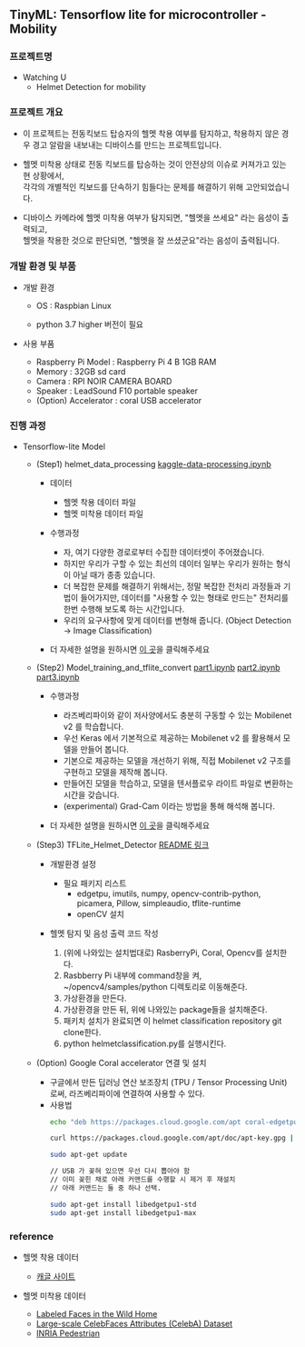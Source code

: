 ## TinyML: Tensorflow lite for microcontroller - Mobility


### 프로젝트명



- Watching U
  - Helmet Detection for mobility   

### 프로젝트 개요   



- 이 프로젝트는 전동킥보드 탑승자의 헬멧 착용 여부를 탐지하고, 착용하지 않은 경우 경고 알람을 내보내는 디바이스를 만드는 프로젝트입니다.



- 헬멧 미착용 상태로 전동 킥보드를 탑승하는 것이 안전상의 이슈로 커져가고 있는 현 상황에서,  
  각각의 개별적인 킥보드를 단속하기 힘들다는 문제를 해결하기 위해 고안되었습니다.



- 디바이스 카메라에 헬멧 미착용 여부가 탐지되면, "헬멧을 쓰세요" 라는 음성이 출력되고,  
  헬멧을 착용한 것으로 판단되면, "헬멧을 잘 쓰셨군요"라는 음성이 출력됩니다.


### 개발 환경 및 부품   



- 개발 환경

  - OS : Raspbian Linux

  - python 3.7 higher 버전이 필요

- 사용 부품
  - Raspberry Pi Model : Raspberry Pi 4 B 1GB RAM
  - Memory : 32GB sd card
  - Camera : RPI NOIR CAMERA BOARD
  - Speaker : LeadSound F10 portable speaker
  - (Option) Accelerator : coral USB accelerator



### 진행 과정

- Tensorflow-lite Model

  - (Step1) helmet_data_processing [kaggle-data-processing.ipynb](https://colab.research.google.com/github/yunho0130/tensorflow-lite/blob/master/mobilityteamproject/helmet-data-preprocessing/kaggle-data-processing.ipynb)

    - 데이터  
      - 헬멧 착용 데이터 파일
      - 헬멧 미착용 데이터 파일

    - 수행과정
      - 자, 여기 다양한 경로로부터 수집한 데이터셋이 주어졌습니다.
      - 하지만 우리가 구할 수 있는 최선의 데이터 일부는 우리가 원하는 형식이 아닐 때가 종종 있습니다.
      - 더 복잡한 문제를 해결하기 위해서는, 정말 복잡한 전처리 과정들과 기법이 들어가지만, 데이터를 "사용할 수 있는 형태로 만드는" 전처리를 한번 수행해 보도록 하는 시간입니다.
      - 우리의 요구사항에 맞게 데이터를 변형해 줍니다. (Object Detection → Image Classification)

    - 더 자세한 설명을 원하시면 [이 곳](https://github.com/yunho0130/tensorflow-lite/tree/master/mobilityteamproject/helmet-data-preprocessing)을 클릭해주세요

  - (Step2) Model_training_and_tflite_convert [part1.ipynb](https://colab.research.google.com/github/yunho0130/tensorflow-lite/blob/master/mobilityteamproject/modeling-with-code/helmet_classification_for_tinyMLproject_part1.ipynb) [part2.ipynb](https://colab.research.google.com/github/yunho0130/tensorflow-lite/blob/master/mobilityteamproject/modeling-with-code/helmet_classification_for_tinyMLproject_part2.ipynb) [part3.ipynb](https://colab.research.google.com/github/yunho0130/tensorflow-lite/blob/master/mobilityteamproject/modeling-with-code/helmet_classification_for_tinyMLproject_part3.ipynb)
    - 수행과정
      - 라즈베리파이와 같이 저사양에서도 충분히 구동할 수 있는 Mobilenet v2 를 학습합니다.
      - 우선 Keras 에서 기본적으로 제공하는 Mobilenet v2 를 활용해서 모델을 만들어 봅니다.
      - 기본으로 제공하는 모델을 개선하기 위해, 직접 Mobilenet v2 구조를 구현하고 모델을 제작해 봅니다.
      - 만들어진 모델을 학습하고, 모델을 텐서플로우 라이트 파일로 변환하는 시간을 갖습니다.
      - (experimental) Grad-Cam 이라는 방법을 통해 해석해 봅니다.


    - 더 자세한 설명을 원하시면 [이 곳](https://github.com/yunho0130/tensorflow-lite/tree/master/mobilityteamproject/modeling-with-code)을 클릭해주세요


  - (Step3) TFLite_Helmet_Detector [README 링크](https://github.com/yunho0130/tensorflow-lite/tree/master/mobilityteamproject/helmetclassifcation)  

    - 개발환경 설정
      - 필요 패키지 리스트
        - edgetpu, imutils, numpy, opencv-contrib-python, picamera, Pillow, simpleaudio, tflite-runtime
        - openCV 설치

    - 헬멧 탐지 및 음성 출력 코드 작성
      1. (위에 나와있는 설치법대로) RasberryPi, Coral, Opencv를 설치한다.
      2. Rasbberry Pi 내부에 command창을 켜, ~/opencv4/samples/python 디렉토리로 이동해준다.
      3. 가상환경을 만든다.
      4. 가상환경을 만든 뒤, 위에 나와있는 package들을 설치해준다.
      5. 패키치 설치가 완료되면 이 helmet classification repository git clone한다.
      6. python helmetclassification.py를 실행시킨다.

  - (Option) Google Coral accelerator 연결 및 설치
    - 구글에서 만든 딥러닝 연산 보조장치 (TPU / Tensor Processing Unit) 로써, 라즈베리파이에 연결하여 사용할 수 있다.
    - 사용법
        ```bash
        echo "deb https://packages.cloud.google.com/apt coral-edgetpu-stable main" | sudo tee /etc/apt/sources.list.d/coral-edgetpu.list

        curl https://packages.cloud.google.com/apt/doc/apt-key.gpg | sudo apt-key add -

        sudo apt-get update

        // USB 가 꽂혀 있으면 우선 다시 뽑아야 함
        // 이미 꽂힌 채로 아래 커맨드를 수행할 시 제거 후 재설치
        // 아래 커맨드는 둘 중 하나 선택.

        sudo apt-get install libedgetpu1-std
        sudo apt-get install libedgetpu1-max
        ```
### reference
  - 헬멧 착용 데이터
    - [캐글 사이트](https://www.kaggle.com/abhishek4273/helmet-dataset)

  - 헬멧 미착용 데이터
    - [Labeled Faces in the Wild Home](http://vis-www.cs.umass.edu/lfw/)
    - [Large-scale CelebFaces Attributes (CelebA) Dataset](http://mmlab.ie.cuhk.edu.hk/projects/CelebA.html)
    - [INRIA Pedestrian](https://dbcollection.readthedocs.io/en/latest/datasets/inria_ped.html)
